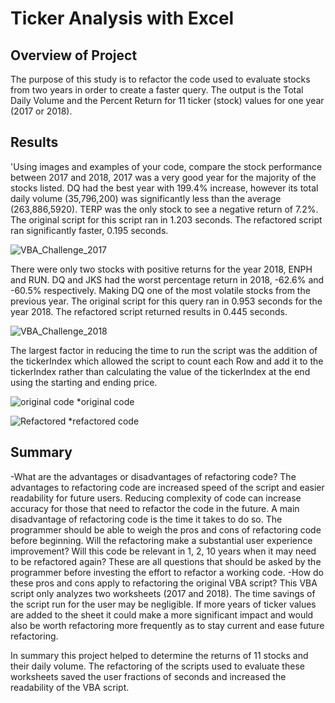 # Ticker Analysis with Excel

## Overview of Project
The purpose of this study is to refactor the code used to evaluate stocks from two years in order to create a faster query.  The output is the Total Daily Volume and the Percent Return for 11 ticker (stock) values for one year (2017 or 2018).

## Results
'Using images and examples of your code, compare the stock performance between 2017 and 2018, 
2017 was a very good year for the majority of the stocks listed. DQ had the best year with 199.4% increase, however its total daily volume (35,796,200) was significantly less than the average (263,886,5920). TERP was the only stock to see a negative return of 7.2%.  The original script for this script ran in 1.203 seconds.  The refactored script ran significantly faster, 0.195 seconds.

![VBA_Challenge_2017](https://user-images.githubusercontent.com/91269696/148456407-24a1ef10-e3a7-48f0-885b-c9a69330b575.PNG)


There were only two stocks with positive returns for the year 2018, ENPH and RUN.  DQ and JKS had the worst percentage return in 2018, -62.6% and -60.5% respectively.  Making DQ one of the most volatile stocks from the previous year.  The original script for this query ran in 0.953 seconds for the year 2018.  The refactored script returned results in 0.445 seconds.

![VBA_Challenge_2018](https://user-images.githubusercontent.com/91269696/148456424-90f2c6d6-d435-4c06-97a2-ce54d9e95bb7.PNG)

The largest factor in reducing the time to run the script was the addition of the tickerIndex which allowed the script to count each Row and add it to the tickerIndex rather than calculating the value of the tickerIndex at the end using the starting and ending price.

![original code](https://user-images.githubusercontent.com/91269696/148458542-7aab62a5-d39f-4579-a204-fa727fdcf7be.PNG)
*original code

![Refactored](https://user-images.githubusercontent.com/91269696/148458567-0d53fea1-f336-4743-83c9-e46f820f2b41.PNG)
*refactored code

## Summary
-What are the advantages or disadvantages of refactoring code?
    The advantages to refactoring code are increased speed of the script and easier readability for future users.  Reducing complexity of code can increase accuracy for those that need to refactor the code in the future.  A main disadvantage of refactoring code is the time it takes to do so.  The programmer should be able to weigh the pros and cons of refactoring code before beginning.  Will the refactoring make a substantial user experience improvement?  Will this code be relevant in 1, 2, 10 years when it may need to be refactored again?  These are all questions that should be asked by the programmer before investing the effort to refactor a working code.
-How do these pros and cons apply to refactoring the original VBA script?
    This VBA script only analyzes two worksheets (2017 and 2018).  The time savings of the script run for the user may be negligible.  If more years of ticker values are added to the sheet it could make a more significant impact and would also be worth refactoring more frequently as to stay current and ease future refactoring.

In summary this project helped to determine the returns of 11 stocks and their daily volume.  The refactoring of the scripts used to evaluate these worksheets saved the user fractions of seconds and increased the readability of the VBA script.
